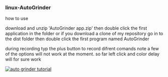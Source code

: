 ### linux-AutoGrinder

how to use

download and unzip 'AutoGrinder app.zip' then double click the first application in the folder
or if you download a clone of my repository go in to the dist folder then double click the first program named AutoGrinder

during recording typ the plus button to record difrent comands note a few of the options will not work at the moment. so far left click and color delay will for sure work


[![auto grinder tutorial](https://img.youtube.com/vi/Tu5e8Skyg4A/hqdefault.jpg)](https://www.youtube.com/watch?v=Tu5e8Skyg4A&t "auto grinder tutorial")
